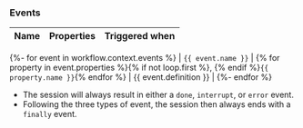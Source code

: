 ### Events

| Name | Properties | Triggered when |
| --- | --- | --- |
{%- for event in workflow.context.events %}
| `{{ event.name }}` | {% for property in event.properties %}{% if not loop.first %}, {% endif %}`{{ property.name }}`{% endfor %} | {{ event.definition }} |
{%- endfor %}

* The session will always result in either a `done`, `interrupt`, or `error` event.
* Following the three types of event, the session then always ends with a `finally` event.

